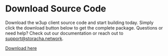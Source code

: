 # Download Source Code
Download the w3up client source code and start building today. Simply click the download button below to get the complete package.
Questions or need help? Check out our documentation or reach out to support@storacha.network.


[Download here](https://docs.storacha.network/w3up-client/#install)




